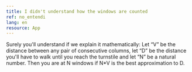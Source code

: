 ```yaml
---
title: I didn't understand how the windows are counted
ref: no_entendi
lang: en
resource: App
---
```


Surely you'll understand if we explain it mathematically:
Let “V” be the distance between any pair of consecutive columns, let “D” be the distance you'll have to walk until you reach the turnstile and let “N” be a natural number.
Then you are at N windows if N*V is the best approximation to D.
